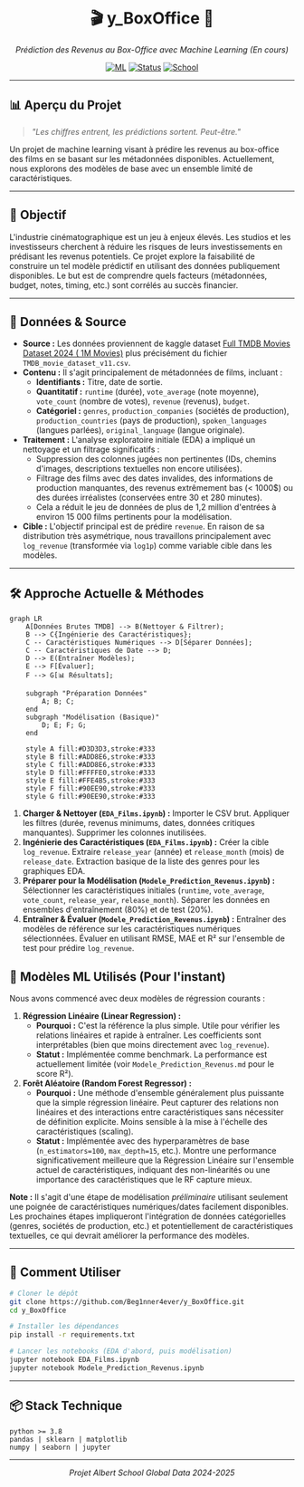 <div align="center">

# 🎬 y_BoxOffice 🎥

_Prédiction des Revenus au Box-Office avec Machine Learning (En cours)_

[![ML](https://img.shields.io/badge/ML-Regression-blue.svg)]() [![Status](https://img.shields.io/badge/Status-WIP-yellowgreen.svg)]() [![School](https://img.shields.io/badge/Source-Projet%20Albert%20School-purple.svg)]()

</div>

----------

## 📊 Aperçu du Projet

> _"Les chiffres entrent, les prédictions sortent. Peut-être."_

Un projet de machine learning visant à prédire les revenus au box-office des films en se basant sur les métadonnées disponibles. Actuellement, nous explorons des modèles de base avec un ensemble limité de caractéristiques.

----------

## 🎯 Objectif

L'industrie cinématographique est un jeu à enjeux élevés. Les studios et les investisseurs cherchent à réduire les risques de leurs investissements en prédisant les revenus potentiels. Ce projet explore la faisabilité de construire un tel modèle prédictif en utilisant des données publiquement disponibles. Le but est de comprendre quels facteurs (métadonnées, budget, notes, timing, etc.) sont corrélés au succès financier.

----------

## 💾 Données & Source

*   **Source :** Les données proviennent de kaggle dataset [Full TMDB Movies Dataset 2024 ( 1M Movies)](https://www.kaggle.com/datasets/asaniczka/tmdb-movies-dataset-2023-930k-movies) plus précisément du fichier `TMDB_movie_dataset_v11.csv`.
*   **Contenu :** Il s'agit principalement de métadonnées de films, incluant :
    *   **Identifiants :** Titre, date de sortie.
    *   **Quantitatif :** `runtime` (durée), `vote_average` (note moyenne), `vote_count` (nombre de votes), `revenue` (revenus), `budget`.
    *   **Catégoriel :** `genres`, `production_companies` (sociétés de production), `production_countries` (pays de production), `spoken_languages` (langues parlées), `original_language` (langue originale).
*   **Traitement :** L'analyse exploratoire initiale (EDA) a impliqué un nettoyage et un filtrage significatifs :
    *   Suppression des colonnes jugées non pertinentes (IDs, chemins d'images, descriptions textuelles non encore utilisées).
    *   Filtrage des films avec des dates invalides, des informations de production manquantes, des revenus extrêmement bas (< 1000$) ou des durées irréalistes (conservées entre 30 et 280 minutes).
    *   Cela a réduit le jeu de données de plus de 1,2 million d'entrées à environ 15 000 films pertinents pour la modélisation.
*   **Cible :** L'objectif principal est de prédire `revenue`. En raison de sa distribution très asymétrique, nous travaillons principalement avec `log_revenue` (transformée via `log1p`) comme variable cible dans les modèles.

----------

## 🛠️ Approche Actuelle & Méthodes

```mermaid
graph LR
    A[Données Brutes TMDB] --> B(Nettoyer & Filtrer);
    B --> C{Ingénierie des Caractéristiques};
    C -- Caractéristiques Numériques --> D[Séparer Données];
    C -- Caractéristiques de Date --> D;
    D --> E(Entraîner Modèles);
    E --> F[Évaluer];
    F --> G[📊 Résultats];

    subgraph "Préparation Données"
        A; B; C;
    end
    subgraph "Modélisation (Basique)"
        D; E; F; G;
    end

    style A fill:#D3D3D3,stroke:#333
    style B fill:#ADD8E6,stroke:#333
    style C fill:#ADD8E6,stroke:#333
    style D fill:#FFFFE0,stroke:#333
    style E fill:#FFE4B5,stroke:#333
    style F fill:#90EE90,stroke:#333
    style G fill:#90EE90,stroke:#333

```

1.  **Charger & Nettoyer (`EDA_Films.ipynb`) :** Importer le CSV brut. Appliquer les filtres (durée, revenus minimums, dates, données critiques manquantes). Supprimer les colonnes inutilisées.
2.  **Ingénierie des Caractéristiques (`EDA_Films.ipynb`) :** Créer la cible `log_revenue`. Extraire `release_year` (année) et `release_month` (mois) de `release_date`. Extraction basique de la liste des genres pour les graphiques EDA.
3.  **Préparer pour la Modélisation (`Modele_Prediction_Revenus.ipynb`) :** Sélectionner les caractéristiques initiales (`runtime`, `vote_average`, `vote_count`, `release_year`, `release_month`). Séparer les données en ensembles d'entraînement (80%) et de test (20%).
4.  **Entraîner & Évaluer (`Modele_Prediction_Revenus.ipynb`) :** Entraîner des modèles de référence sur les caractéristiques numériques sélectionnées. Évaluer en utilisant RMSE, MAE et R² sur l'ensemble de test pour prédire `log_revenue`.

## 🤖 Modèles ML Utilisés (Pour l'instant)

Nous avons commencé avec deux modèles de régression courants :

1.  **Régression Linéaire (Linear Regression) :**
    *   **Pourquoi :** C'est la référence la plus simple. Utile pour vérifier les relations linéaires et rapide à entraîner. Les coefficients sont interprétables (bien que moins directement avec `log_revenue`).
    *   **Statut :** Implémentée comme benchmark. La performance est actuellement limitée (voir `Modele_Prediction_Revenus.md` pour le score R²).
2.  **Forêt Aléatoire (Random Forest Regressor) :**
    *   **Pourquoi :** Une méthode d'ensemble généralement plus puissante que la simple régression linéaire. Peut capturer des relations non linéaires et des interactions entre caractéristiques sans nécessiter de définition explicite. Moins sensible à la mise à l'échelle des caractéristiques (scaling).
    *   **Statut :** Implémentée avec des hyperparamètres de base (`n_estimators=100`, `max_depth=15`, etc.). Montre une performance significativement meilleure que la Régression Linéaire sur l'ensemble actuel de caractéristiques, indiquant des non-linéarités ou une importance des caractéristiques que le RF capture mieux.

**Note :** Il s'agit d'une étape de modélisation *préliminaire* utilisant seulement une poignée de caractéristiques numériques/dates facilement disponibles. Les prochaines étapes impliqueront l'intégration de données catégorielles (genres, sociétés de production, etc.) et potentiellement de caractéristiques textuelles, ce qui devrait améliorer la performance des modèles.

----------

## 🚀 Comment Utiliser

```bash
# Cloner le dépôt
git clone https://github.com/Beg1nner4ever/y_BoxOffice.git
cd y_BoxOffice

# Installer les dépendances
pip install -r requirements.txt

# Lancer les notebooks (EDA d'abord, puis modélisation)
jupyter notebook EDA_Films.ipynb
jupyter notebook Modele_Prediction_Revenus.ipynb

```

----------

## 📦 Stack Technique

```
python >= 3.8
pandas | sklearn | matplotlib
numpy | seaborn | jupyter

```

<div align="center">

----------

_Projet Albert School Global Data 2024-2025_

</div>